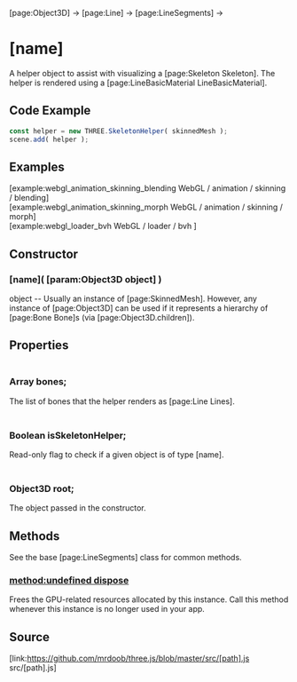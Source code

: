 [page:Object3D] → [page:Line] → [page:LineSegments] →

# [name]

A helper object to assist with visualizing a [page:Skeleton Skeleton]. The
helper is rendered using a [page:LineBasicMaterial LineBasicMaterial].

## Code Example

  
```ts  
const helper = new THREE.SkeletonHelper( skinnedMesh );  
scene.add( helper );  
```  

## Examples

[example:webgl_animation_skinning_blending WebGL / animation / skinning /
blending]  
[example:webgl_animation_skinning_morph WebGL / animation / skinning / morph]  
[example:webgl_loader_bvh WebGL / loader / bvh ]

## Constructor

### [name]( [param:Object3D object] )

object -- Usually an instance of [page:SkinnedMesh]. However, any instance of
[page:Object3D] can be used if it represents a hierarchy of [page:Bone Bone]s
(via [page:Object3D.children]).

## Properties

### <br/> Array bones; <br/>

The list of bones that the helper renders as [page:Line Lines].

### <br/> Boolean isSkeletonHelper; <br/>

Read-only flag to check if a given object is of type [name].

### <br/> Object3D root; <br/>

The object passed in the constructor.

## Methods

See the base [page:LineSegments] class for common methods.

### [method:undefined dispose]()

Frees the GPU-related resources allocated by this instance. Call this method
whenever this instance is no longer used in your app.

## Source

[link:https://github.com/mrdoob/three.js/blob/master/src/[path].js
src/[path].js]

